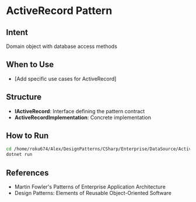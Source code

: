 # ActiveRecord Pattern

## Intent
Domain object with database access methods

## When to Use
- [Add specific use cases for ActiveRecord]

## Structure
- **IActiveRecord**: Interface defining the pattern contract
- **ActiveRecordImplementation**: Concrete implementation

## How to Run
```bash
cd /home/roku674/Alex/DesignPatterns/CSharp/Enterprise/DataSource/ActiveRecord
dotnet run
```

## References
- Martin Fowler's Patterns of Enterprise Application Architecture
- Design Patterns: Elements of Reusable Object-Oriented Software
